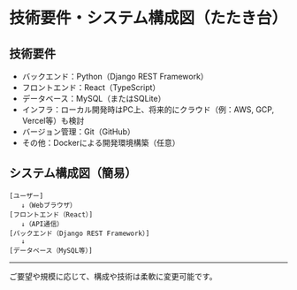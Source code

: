 # 技術要件・システム構成図（たたき台）

## 技術要件
- バックエンド：Python（Django REST Framework）
- フロントエンド：React（TypeScript）
- データベース：MySQL（またはSQLite）
- インフラ：ローカル開発時はPC上、将来的にクラウド（例：AWS, GCP, Vercel等）も検討
- バージョン管理：Git（GitHub）
- その他：Dockerによる開発環境構築（任意）

## システム構成図（簡易）

```
[ユーザー]
   ↓（Webブラウザ）
[フロントエンド（React）]
   ↓（API通信）
[バックエンド（Django REST Framework）]
   ↓
[データベース（MySQL等）]
```

---

ご要望や規模に応じて、構成や技術は柔軟に変更可能です。 
